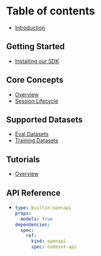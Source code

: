 # Table of contents

* [Introduction](README.md)

## Getting Started

* [Installing our SDK](getting-started/README.md)

## Core Concepts

* [Overview](core-concepts/README.md)
* [Session Lifecycle](core-concepts/session-lifecycle.md)

## Supported Datasets

* [Eval Datasets](supported-datasets/eval-datasets.md)
* [Training Datasets](supported-datasets/training-datasets.md)

## Tutorials

* [Overview](tutorials/README.md)

## API Reference
* ```yaml
  type: builtin:openapi
  props:
    models: true
  dependencies:
    spec:
      ref:
        kind: openapi
        spec: codeset-api
  ```
